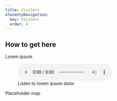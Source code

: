 ```yaml
---
title: Visitors
eleventyNavigation:
  key: Visitors
  order: 4
---
```


## How to get here

Lorem ipsum

<!-- Audio block -->
<figure>
  <audio controls src="/media/file.mp3">
    <a href="/media/file.mp3">Download audio</a>
  </audio>
  <figcaption>Listen to lorem ipsum dolor</figcaption>
</figure>

Placeholder map
